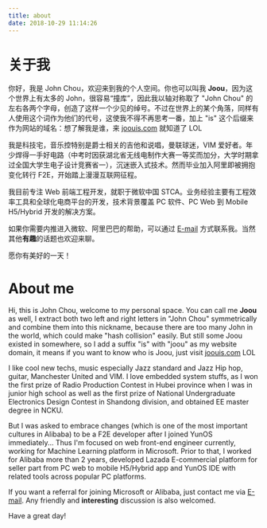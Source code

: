 ```yaml
---
title: about
date: 2018-10-29 11:14:26
---
```




# 关于我

你好，我是 John Chou，欢迎来到我的个人空间。你也可以叫我 **Joou**，因为这个世界上有太多的 John，很容易“撞库”，因此我以轴对称取了 "John Chou" 的左右各两个字母，创造了这样一个少见的绰号。不过在世界上的某个角落，同样有人使用这个词作为他们的代号，这使我不得不再思考一番，加上 "is" 这个后缀来作为网站的域名：想了解我是谁，来 [joouis.com](https://blog.joouis.com/about) 就知道了 LOL

我是科技宅，音乐控特别是爵士相关的吉他和说唱，曼联球迷，VIM 爱好者。年少焊得一手好电路（中考时因获湖北省无线电制作大赛一等奖而加分，大学时期拿过全国大学生电子设计竞赛省一），沉迷嵌入式技术。然而毕业加入阿里即被拥抱变化转行 F2E，开始踏上漫漫互联网征程。

我目前专注 Web 前端工程开发，就职于微软中国 STCA。业务经验主要有工程效率工具和全球化电商平台的开发，技术背景覆盖 PC 软件、PC Web 到 Mobile H5/Hybrid 开发的解决方案。

如果你需要内推进入微软、阿里巴巴的帮助，可以通过 [E-mail](mailto:luckyjoou@gmail.com) 方式联系我。当然其他**有趣**的话题也欢迎来聊。

愿你有美好的一天！



# About me

Hi, this is John Chou, welcome to my personal space. You can call me **Joou** as well, I extract both two left and right letters in "John Chou" symmetrically and combine them into this nickname, because there are too many John in the world, which could make "hash collision" easily. But still some Joou existed in somewhere, so I add a suffix "is" with "joou" as my website domain, it means if you want to know who is Joou, just visit [joouis.com](https://blog.joouis.com/about) LOL

I like cool new techs, music especially Jazz standard and Jazz Hip hop, guitar, Manchester United and VIM. I love embedded system stuffs, as I won the first prize of Radio Production Contest in Hubei province when I was in junior high school as well as the first prize of National Undergraduate Electronics Design Contest in Shandong division, and obtained EE master degree in NCKU.

But I was asked to embrace changes (which is one of the most important cultures in Alibaba) to be a F2E developer after I joined YunOS immediately... Thus I'm focused on web front-end engineer currently, working for Machine Learning platform in Microsoft. Prior to that, I worked for Alibaba more than 2 years, developed Lazada E-commercial platform for seller part from PC web to mobile H5/Hybrid app and YunOS IDE with related tools across popular PC platforms.

If you want a referral for joining Microsoft or Alibaba, just contact me via [E-mail](mailto:luckyjoou@gmail.com). Any friendly and **interesting** discussion is also welcomed.

Have a great day!